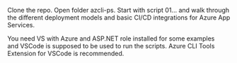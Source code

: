 Clone the repo.
Open folder azcli-ps.
Start with script 01... 
and walk through the different deployment models and basic CI/CD integrations for Azure App Services.

You need VS with Azure and ASP.NET role installed for some examples  
and VSCode is supposed to be used to run the scripts.
Azure CLI Tools Extension for VSCode is recommended.

